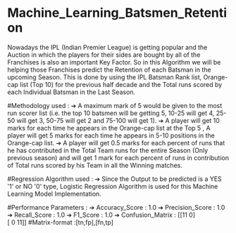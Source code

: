 # Machine_Learning_Batsmen_Retention

Nowadays the IPL (Indian Premier League) is getting popular and the Auction in which the players for their sides are bought by all of the Franchises is also an important Key Factor. So in this Algorithm we will be helping those Franchises predict the Retention of each Batsman in the upcoming Season. This is done by using the IPL Batsman Rank list, Orange-cap list (Top 10) for the previous half decade and the Total runs scored by each Individual Batsman in the Last Season.

#Methodology used : 
➔ A maximum mark of 5 would be given to the most run scorer list (i.e. the top 10 batsmen will be getting 5, 10-25 will get 4, 25-50 will get 3, 50-75 will get 2 and 75-100 will get 1). 
➔ A player will get 10 marks for each time he appears in the Orange-cap list at the Top 5 , A player will get 5 marks for each time he appears in 5-10 positions in the Orange-cap list.
➔ A player will get 0.5 marks for each percent of runs that he has contributed in the Total Team runs for the entire Season (Only previous season) and will get 1 mark for each percent of runs in contribution of Total runs scored by his Team in all the Winning matches.

#Regression Algorithm used : 
➔ Since the Output to be predicted is a YES '1' or NO '0' type, Logistic Regression Algorithm is used for this Machine Learning Model Implementation.

#Performance Parameters :
➔ Accuracy_Score :  1.0
➔ Precision_Score :  1.0
➔ Recall_Score :  1.0
➔ F1_Score :  1.0
➔ Confusion_Matrix : [[11  0]   
                      [ 0 11]]                   #Matrix-format :[tn,fp],[fn,tp]

 
